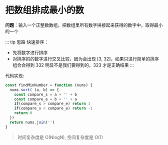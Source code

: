 # 把数组排成最小的数

**问题**：输入一个正整数数组，把数组里所有数字拼接起来获得的数字中，取得最小的一个

::: tip 思路
快速排序：

- 先将数字进行排序
- 对排序的的数字进行交叉比较，因为会出现 [3, 32]，如果只进行简单的排序组合会得到 332 明显不是我们要得到的，323 才是正确结果
:::

代码实现:

```js
const findMinNumber = function (nums) {
  nums.sort( (a, b) => {
    const compare_s = a + '' + b
    const compare_e = b + '' + a
    if(compare_s > compare_e) return 1
    if(compare_s < compare_e) return -1
    return 0
  })
  return nums.join('')
}
```

> 时间复杂度是 O(NlogN), 空间复杂度是 O(1)

